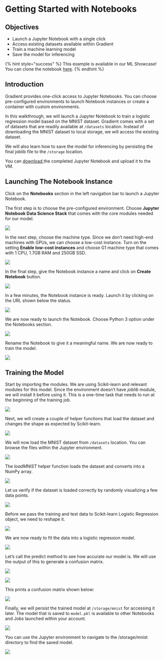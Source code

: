 # Getting Started with Notebooks

## **Objectives**

* Launch a Jupyter Notebook with a single click
* Access existing datasets available within Gradient
* Train a machine learning model
* Save the model for inferencing

{% hint style="success" %}
This example is available in our ML Showcase!  You can clone the notebook [here](https://ml-showcase.paperspace.com/projects/logistic-regression-with-scikit-learn). 
{% endhint %}

## **Introduction**

Gradient provides one-click access to Jupyter Notebooks. You can choose pre-configured environments to launch Notebook instances or create a container with custom environments.

In this walkthrough, we will launch a Jupyter Notebook to train a logistic regression model based on the MNIST dataset. Gradient comes with a set of datasets that are readily available at `/datasets` location. Instead of downloading the MNIST dataset to local storage, we will access the existing dataset.

We will also learn how to save the model for inferencing by persisting the final joblib file to the `/storage` location.

You can [download ](https://drive.google.com/file/d/14vO3W3l7Ap2nLcerchqm8PTfuSrQXW0e/view?usp=sharing)the completed Jupyter Notebook and upload it to the VM. 

## Launching The Notebook Instance

Click on the **Notebooks** section in the left navigation bar to launch a Jupyter Notebook.

The first step is to choose the pre-configured environment. Choose **Jupyter Notebook Data Science Stack** that comes with the core modules needed for our model.

![](../.gitbook/assets/step-3-1.jpg)

In the next step, choose the machine type. Since we don’t need high-end machines with GPUs, we can choose a low-cost instance. Turn on the setting **Enable low-cost instances** and choose G1 machine type that comes with 1 CPU, 1.7GB RAM and 250GB SSD.

![](../.gitbook/assets/step-3-2.jpg)

In the final step, give the Notebook instance a name and click on **Create Notebook** button.

![](../.gitbook/assets/step-3-3.jpg)

In a few minutes, the Notebook instance is ready. Launch it by clicking on the URL shown below the status.

![](../.gitbook/assets/step-3-4.jpg)

We are now ready to launch the Notebook. Choose Python 3 option under the  Notebooks section.

![](../.gitbook/assets/step-4-4.jpg)

Rename the Notebook to give it a meaningful name. We are now ready to train the model.

![](../.gitbook/assets/step-4-5.jpg)

## Training the Model 

Start by importing the modules. We are using Scikit-learn and relevant modules for this model. Since the environment doesn’t have _joblib_ module, we will install it before using it. This is a one-time task that needs to run at the beginning of the training job.

![](../.gitbook/assets/step-5-5.jpg)

Next, we will create a couple of helper functions that load the dataset and changes the shape as expected by Scikit-learn.

![](../.gitbook/assets/step-5-6.jpg)

We will now load the MNIST dataset from `/datasets` location. You can browse the files within the Jupyter environment.

![](../.gitbook/assets/step-4-4a.jpg)

The _loadMNIST_ helper function loads the dataset and converts into a NumPy array.

![](https://lh4.googleusercontent.com/Y3pndStlAy97SeauOMDIsflYY8u5bFIVmRY9s89ZUtrwrxfkHa6Ww7Cct1zHHuVTTMR98gNR5LuYbgGHRP0rfgCoq0m8RZvhr5dgoKj-JhV79TzOUN5YkHuOwAbnL0wCrhHVpFlL)

Let us verify if the dataset is loaded correctly by randomly visualizing a few data points.

![](../.gitbook/assets/step-5-8.jpg)

Before we pass the training and test data to Scikit-learn Logistic Regression object, we need to reshape it.

![](../.gitbook/assets/step-5-9.jpg)

We are now ready to fit the data into a logistic regression model.

![](../.gitbook/assets/step-5-10.jpg)

Let’s call the predict method to see how accurate our model is. We will use the output of this to generate a confusion matrix.

![](../.gitbook/assets/step-5-11.jpg)

![](../.gitbook/assets/step-5-12.jpg)

This prints a confusion matrix shown below:

![](../.gitbook/assets/step-5-13.jpg)

Finally, we will persist the trained model at `/storage/mnist` for accessing it later. The model that is saved to `model.pkl` is available to other Notebooks and Jobs launched within your account.

![](../.gitbook/assets/step-5-14.jpg)

You can use the Jupyter environment to navigate to the /storage/mnist directory to find the saved model.

![](../.gitbook/assets/step-5-15.jpg)




